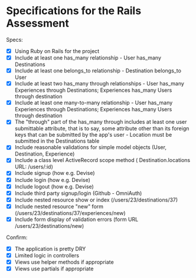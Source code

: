 # Specifications for the Rails Assessment

Specs:
- [x] Using Ruby on Rails for the project
- [x] Include at least one has_many relationship - User has_many Destinations
- [x] Include at least one belongs_to relationship - Destination belongs_to User
- [x] Include at least two has_many through relationships - User has_many Experiences through Destinations; Experiences has_many Users through destination
- [x] Include at least one many-to-many relationship - User has_many Experiences through Destinations; Experiences has_many Users through destination
- [x] The "through" part of the has_many through includes at least one user submittable attribute, that is to say, some attribute other than its foreign keys that can be submitted by the app's user - Location must be submitted in the Destinations table
- [x] Include reasonable validations for simple model objects (User, Destination, Experience)
- [x] Include a class level ActiveRecord scope method ( Destination.locations URL: /users/:id)
- [x] Include signup (how e.g. Devise)
- [x] Include login (how e.g. Devise)
- [x] Include logout (how e.g. Devise)
- [x] Include third party signup/login (Github - OmniAuth)
- [x] Include nested resource show or index (/users/23/destinations/37)
- [x] Include nested resource "new" form (/users/23/destinations/37/experiences/new)
- [x] Include form display of validation errors (form URL /users/23/destinations/new)

Confirm:
- [x] The application is pretty DRY
- [x] Limited logic in controllers
- [x] Views use helper methods if appropriate
- [x] Views use partials if appropriate
